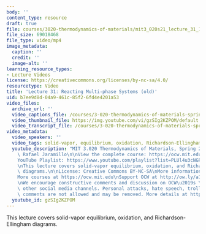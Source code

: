 ```yaml
---
body: ''
content_type: resource
draft: true
file: courses/3020-thermodynamics-of-materials/mit3_020s21_lecture_31_1080p_360p_16_9.mp4
file_size: 69018468
file_type: video/mp4
image_metadata:
  caption: ''
  credit: ''
  image-alt: ''
learning_resource_types:
- Lecture Videos
license: https://creativecommons.org/licenses/by-nc-sa/4.0/
resourcetype: Video
title: 'Lecture 31: Reacting Multi-phase Systems (old)'
uid: b7ee9d8d-04a9-461c-85f2-6fd4e4201a53
video_files:
  archive_url: ''
  video_captions_file: /courses/3-020-thermodynamics-of-materials-spring-2021/1q6Fjw7XWMNp8bW39rYBwGuJA4zz2eHuG_transcript.webvtt
  video_thumbnail_file: https://img.youtube.com/vi/gzSIg2KZPOM/default.jpg
  video_transcript_file: /courses/3-020-thermodynamics-of-materials-spring-2021/1q6Fjw7XWMNp8bW39rYBwGuJA4zz2eHuG_transcript.pdf
video_metadata:
  video_speakers: ''
  video_tags: solid-vapor, equilibrium, oxidation, Richardson-Ellingham
  youtube_description: "MIT 3.020 Thermodynamics of Materials, Spring 2021\nInstructor:\
    \ Rafael Jaramillo\n\nView the complete course: https://ocw.mit.edu/courses/3-020-thermodynamics-of-materials-spring-2021/\n\
    YouTube Playlist: https://www.youtube.com/playlist?list=PLUl4u3cNGP61g-yRbJz4ghFPJLiok1HxX\n\
    \nThis lecture covers solid-vapor equilibrium, oxidation, and Richardson-Ellingham\
    \ diagrams.\n\nLicense: Creative Commons BY-NC-SA\nMore information at https://ocw.mit.edu/terms\n\
    More courses at https://ocw.mit.edu\nSupport OCW at http://ow.ly/a1If50zVRlQ\n\
    \nWe encourage constructive comments and discussion on OCW\u2019s YouTube and\
    \ other social media channels. Personal attacks, hate speech, trolling, and inappropriate\
    \ comments are not allowed and may be removed. More details at https://ocw.mit.edu/comments."
  youtube_id: gzSIg2KZPOM
---
```

This lecture covers solid-vapor equilibrium, oxidation, and Richardson-Ellingham diagrams.